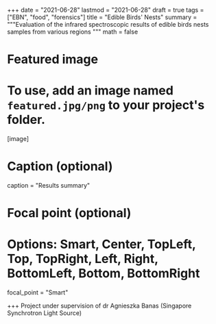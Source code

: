 +++
date = "2021-06-28"
lastmod = "2021-06-28"
draft = true
tags = ["EBN", "food", "forensics"]
title = "Edible Birds' Nests"
summary = """Evaluation of the infrared spectroscopic results of edible birds nests samples from various regions
"""
math = false

# Featured image
# To use, add an image named `featured.jpg/png` to your project's folder. 
[image]
  # Caption (optional)
  caption = "Results summary"
  
  # Focal point (optional)
  # Options: Smart, Center, TopLeft, Top, TopRight, Left, Right, BottomLeft, Bottom, BottomRight
  focal_point = "Smart"

+++
Project under supervision of dr Agnieszka Banas (Singapore Synchrotron Light Source)


